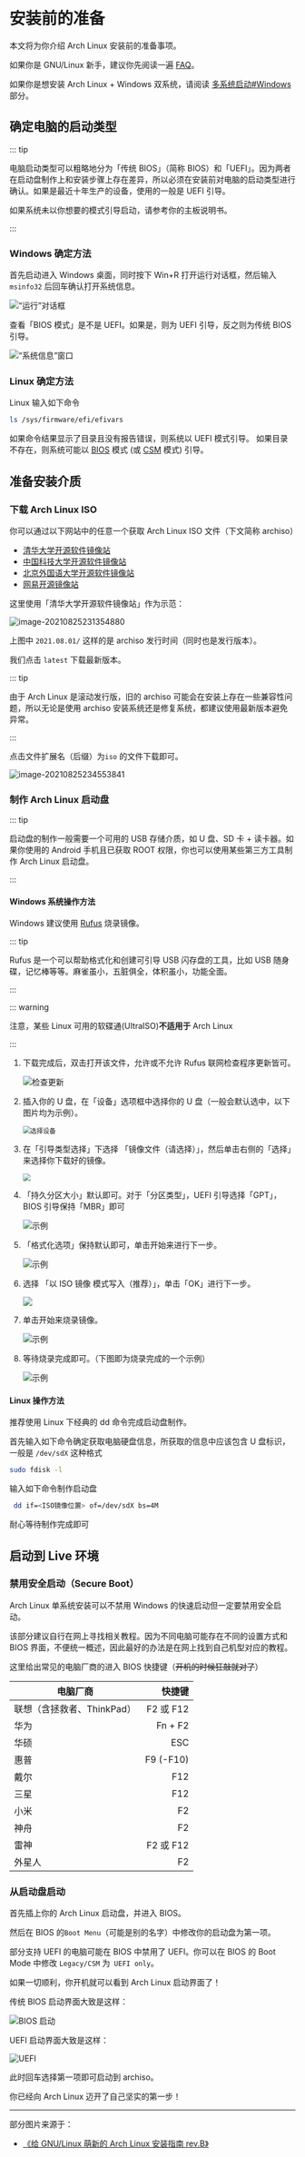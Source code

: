 # 安装前的准备

本文将为你介绍 Arch Linux 安装前的准备事项。

如果你是 GNU/Linux 新手，建议你先阅读一遍 [FAQ](/#faq)。

如果你是想安装 Arch Linux + Windows 双系统，请阅读 [多系统启动#Windows](/advanced/Dual-boot/#Windows) 部分。


## 确定电脑的启动类型
::: tip

电脑启动类型可以粗略地分为「传统 BIOS」（简称 BIOS）和「UEFI」。因为两者在启动盘制作上和安装步骤上存在差异，所以必须在安装前对电脑的启动类型进行确认。如果是最近十年生产的设备，使用的一般是 UEFI 引导。

如果系统未以你想要的模式引导启动，请参考你的主板说明书。

:::

### Windows 确定方法

首先启动进入 Windows 桌面，同时按下 Win+R 打开运行对话框，然后输入 `msinfo32` 后回车确认打开系统信息。

![“运行”对话框](./shduisncnq14.png)

查看「BIOS 模式」是不是 UEFI。如果是，则为 UEFI 引导，反之则为传统 BIOS 引导。

![“系统信息”窗口](./8qd7scg.png)

### Linux 确定方法

Linux 输入如下命令

```bash
ls /sys/firmware/efi/efivars
```

如果命令结果显示了目录且没有报告错误，则系统以 UEFI 模式引导。 如果目录不存在，则系统可能以 [BIOS](https://en.wikipedia.org/wiki/BIOS) 模式 (或 [CSM](https://en.wikipedia.org/wiki/Compatibility_Support_Module) 模式) 引导。

## 准备安装介质

### 下载 Arch Linux ISO

你可以通过以下网站中的任意一个获取 Arch Linux ISO 文件（下文简称 archiso）

- [清华大学开源软件镜像站](http://mirrors.tuna.tsinghua.edu.cn/archlinux/iso/)
- [中国科技大学开源软件镜像站](http://mirrors.ustc.edu.cn/archlinux/iso/)
- [北京外国语大学开源软件镜像站](http://mirrors.bfsu.edu.cn/archlinux/iso/)
- [网易开源镜像站](http://mirrors.163.com/archlinux/iso/)

这里使用「清华大学开源软件镜像站」作为示范：

![image-20210825231354880](./image-20210825231354880.png)

上图中 `2021.08.01/` 这样的是 archiso 发行时间（同时也是发行版本）。

我们点击 `latest` 下载最新版本。

::: tip

由于 Arch Linux 是滚动发行版，旧的 archiso 可能会在安装上存在一些兼容性问题，所以无论是使用 archiso 安装系统还是修复系统，都建议使用最新版本避免异常。

:::

点击文件扩展名（后缀）为`iso` 的文件下载即可。

![image-20210825234553841](./image-20210825234553841.png)

### 制作 Arch Linux 启动盘

::: tip

启动盘的制作一般需要一个可用的 USB 存储介质，如 U 盘、SD 卡 + 读卡器。如果你使用的 Android 手机且已获取 ROOT 权限，你也可以使用某些第三方工具制作 Arch Linux 启动盘。

:::

#### Windows 系统操作方法

Windows 建议使用 [Rufus](http://rufus.akeo.ie/downloads/) 烧录镜像。

::: tip

Rufus 是一个可以帮助格式化和创建可引导 USB 闪存盘的工具，比如 USB 随身碟，记忆棒等等。麻雀虽小，五脏俱全，体积虽小，功能全面。

:::

::: warning

注意，某些 Linux 可用的软碟通(UItraISO)**不适用于** Arch Linux

:::

1. 下载完成后，双击打开该文件，允许或不允许 Rufus 联网检查程序更新皆可。

   ![检查更新](./6d1d86f6e363c.png)

2. 插入你的 U 盘，在「设备」选项框中选择你的 U 盘（一般会默认选中，以下图片均为示例）。

   <img src="./0f603f3cf3f5f.png" alt="选择设备" style="zoom: 80%;" />

3. 在「引导类型选择」下选择 「镜像文件（请选择）」，然后单击右侧的「选择」来选择你下载好的镜像。

   <img src="./f1f580a8a0ff3-1622905253656.png" style="zoom:80%;" />

4. 「持久分区大小」默认即可。对于「分区类型」，UEFI 引导选择「GPT」，BIOS 引导保持「MBR」即可

   ![示例](./69aa1ec442d7a.png)

5. 「格式化选项」保持默认即可，单击开始来进行下一步。

   ![示例](./5377133faa985.png)

6. 选择 「以 ISO 镜像 模式写入（推荐）」，单击「OK」进行下一步。

   ![](./ea1b166c824e3.png)

7. 单击开始来烧录镜像。

   ![示例](./b3191015dc98e.png)

8. 等待烧录完成即可。（下图即为烧录完成的一个示例）

   ![示例](./7b7db13921e76.png)

#### Linux 操作方法

推荐使用 Linux 下经典的 dd  命令完成启动盘制作。

首先输入如下命令确定获取电脑硬盘信息，所获取的信息中应该包含 U 盘标识，一般是 `/dev/sdX` 这种格式

```bash
sudo fdisk -l
```

输入如下命令制作启动盘

```bash
 dd if=<ISO镜像位置> of=/dev/sdX bs=4M
```
耐心等待制作完成即可

## 启动到 Live 环境

### 禁用安全启动（Secure Boot）

Arch Linux 单系统安装可以不禁用 Windows 的快速启动但一定要禁用安全启动。

该部分建议自行在网上寻找相关教程。因为不同电脑可能存在不同的设置方式和 BIOS 界面，不便统一概述，因此最好的办法是在网上找到自己机型对应的教程。

这里给出常见的电脑厂商的进入 BIOS 快捷键（~~开机的时候狂敲就对了~~）

| 电脑厂商        | 快捷键 |
| ------------- | -----:|
| 联想（含拯救者、ThinkPad） | F2 或 F12 |
| 华为    | Fn + F2 |
| 华硕 | ESC |
| 惠普 | F9 (-F10) |
| 戴尔 | F12 |
| 三星 | F12 |
| 小米 | F2 |
| 神舟 | F2 |
| 雷神 | F2 或 F12 |
| 外星人 | F2 |

### 从启动盘启动

首先插上你的 Arch Linux 启动盘，并进入 BIOS。

然后在 BIOS 的`Boot Menu`（可能是别的名字）中修改你的启动盘为第一项。

部分支持 UEFI 的电脑可能在 BIOS 中禁用了 UEFI。你可以在 BIOS 的 Boot Mode 中修改 `Legacy/CSM` 为` UEFI only`。

如果一切顺利，你开机就可以看到 Arch Linux 启动界面了！

传统 BIOS 启动界面大致是这样：

![BIOS 启动](./4cda84d1a6d0c.png)

UEFI 启动界面大致是这样：

![UEFI](./303179878abc6.png)

此时回车选择第一项即可启动到 archiso。

你已经向 Arch Linux 迈开了自己坚实的第一步！

***


部分图片来源于：

 - [《给 GNU/Linux 萌新的 Arch Linux 安装指南 rev.B》](https://blog.yoitsu.moe/arch-linux/installing_arch_linux_for_complete_newbies.html)
